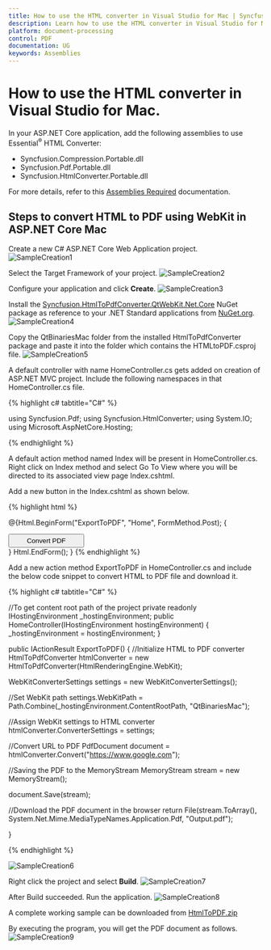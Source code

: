 ```yaml
---
title: How to use the HTML converter in Visual Studio for Mac | Syncfusion
description: Learn how to use the HTML converter in Visual Studio for Mac with easy steps using Syncfusion .NET Core PDF library.
platform: document-processing
control: PDF
documentation: UG
keywords: Assemblies
---
```

# How to use the HTML converter in Visual Studio for Mac.

In your ASP.NET Core application, add the following assemblies to use Essential<sup>&reg;</sup> HTML Converter:

* Syncfusion.Compression.Portable.dll
* Syncfusion.Pdf.Portable.dll
* Syncfusion.HtmlConverter.Portable.dll

For more details, refer to this [Assemblies Required](https://help.syncfusion.com/document-processing/pdf/pdf-library/net/assemblies-required) documentation.

## Steps to convert HTML to PDF using WebKit in ASP.NET Core Mac

Create a new C# ASP.NET Core Web Application project.
![SampleCreation1](Convert-HTML-To-PDF/htmlconversion_images/SampleCreation1.png)

Select the Target Framework of your project.
![SampleCreation2](Convert-HTML-To-PDF/htmlconversion_images/SampleCreation2.png)

Configure your application and click <b>Create</b>.
![SampleCreation3](Convert-HTML-To-PDF/htmlconversion_images/SampleCreation3.png)

Install the [Syncfusion.HtmlToPdfConverter.QtWebKit.Net.Core](https://www.nuget.org/packages/Syncfusion.HtmlToPdfConverter.QtWebKit.Net.Core/) NuGet package as reference to your .NET Standard applications from [NuGet.org](https://www.nuget.org/).
![SampleCreation4](Convert-HTML-To-PDF/htmlconversion_images/SampleCreation4.png)

Copy the QtBinariesMac folder from the installed HtmlToPdfConverter package and paste it into the folder which contains the HTMLtoPDF.csproj file.
![SampleCreation5](Convert-HTML-To-PDF/htmlconversion_images/SampleCreation5.png)

A default controller with name HomeController.cs gets added on creation of ASP.NET MVC project. Include the following namespaces in that HomeController.cs file.

{% highlight c# tabtitle="C#" %}

using Syncfusion.Pdf;
using Syncfusion.HtmlConverter;
using System.IO;
using Microsoft.AspNetCore.Hosting;

{% endhighlight %}

A default action method named Index will be present in HomeController.cs. Right click on Index method and select Go To View where you will be directed to its associated view page Index.cshtml.

Add a new button in the Index.cshtml as shown below.

{% highlight html %}

@{Html.BeginForm("ExportToPDF", "Home", FormMethod.Post);
{
<div>
    <input type="submit" value="Convert PDF" style="width:150px;height:27px" />
</div>
}
Html.EndForm();
}
{% endhighlight %}

Add a new action method ExportToPDF in HomeController.cs and include the below code snippet to convert HTML to PDF file and download it.

{% highlight c# tabtitle="C#" %}

//To get content root path of the project
private readonly IHostingEnvironment _hostingEnvironment;
public HomeController(IHostingEnvironment hostingEnvironment)
{
   _hostingEnvironment = hostingEnvironment;
}

public IActionResult ExportToPDF()
{
//Initialize HTML to PDF converter 
HtmlToPdfConverter htmlConverter = new HtmlToPdfConverter(HtmlRenderingEngine.WebKit);

WebKitConverterSettings settings = new WebKitConverterSettings();

//Set WebKit path
settings.WebKitPath = Path.Combine(_hostingEnvironment.ContentRootPath, "QtBinariesMac");

//Assign WebKit settings to HTML converter
htmlConverter.ConverterSettings = settings;

//Convert URL to PDF
PdfDocument document = htmlConverter.Convert("https://www.google.com");

//Saving the PDF to the MemoryStream
MemoryStream stream = new MemoryStream();

document.Save(stream);

//Download the PDF document in the browser
return File(stream.ToArray(), System.Net.Mime.MediaTypeNames.Application.Pdf, "Output.pdf");

}

{% endhighlight %}

![SampleCreation6](Convert-HTML-To-PDF/htmlconversion_images/SampleCreation6.png)

Right click the project and select <b>Build</b>. 
![SampleCreation7](Convert-HTML-To-PDF/htmlconversion_images/SampleCreation7.png)

After Build succeeded. Run the application.
![SampleCreation8](Convert-HTML-To-PDF/htmlconversion_images/SampleCreation8.png)

A complete working sample can be downloaded from [HtmlToPDF.zip](https://www.syncfusion.com/downloads/support/directtrac/general/ze/HtmlToPDF-545793311)


By executing the program, you will get the PDF document as follows.
![SampleCreation9](Convert-HTML-To-PDF/htmlconversion_images/SampleCreation9.png)
